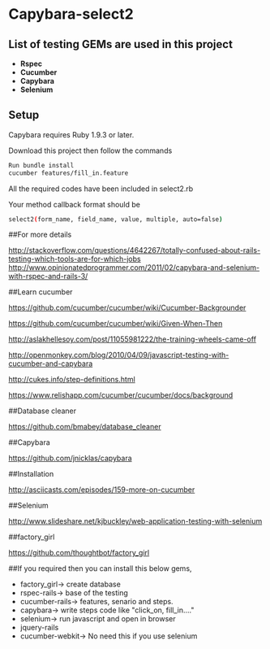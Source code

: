 # Capybara-select2

## List of testing GEMs are used in this project

- **Rspec**
- **Cucumber**
- **Capybara**
- **Selenium**

## Setup

Capybara requires Ruby 1.9.3 or later. 

Download this project then follow the commands

```bash
Run bundle install
cucumber features/fill_in.feature
```

All the required codes have been included in select2.rb

Your method callback format should be

```bash
select2(form_name, field_name, value, multiple, auto=false) 
```

##For more details

http://stackoverflow.com/questions/4642267/totally-confused-about-rails-testing-which-tools-are-for-which-jobs
http://www.opinionatedprogrammer.com/2011/02/capybara-and-selenium-with-rspec-and-rails-3/

##Learn cucumber

https://github.com/cucumber/cucumber/wiki/Cucumber-Backgrounder

https://github.com/cucumber/cucumber/wiki/Given-When-Then

http://aslakhellesoy.com/post/11055981222/the-training-wheels-came-off

http://openmonkey.com/blog/2010/04/09/javascript-testing-with-cucumber-and-capybara

http://cukes.info/step-definitions.html

https://www.relishapp.com/cucumber/cucumber/docs/background

##Database cleaner

https://github.com/bmabey/database_cleaner

##Capybara

https://github.com/jnicklas/capybara

##Installation

http://asciicasts.com/episodes/159-more-on-cucumber

##Selenium

http://www.slideshare.net/kjbuckley/web-application-testing-with-selenium

##factory_girl

https://github.com/thoughtbot/factory_girl

##If you required then you can install this below gems,

- factory_girl-> create database
- rspec-rails-> base of the testing
- cucumber-rails-> features, senario and steps.
- capybara-> write steps code like "click_on, fill_in...."
- selenium-> run javascript and open in browser
- jquery-rails
- cucumber-webkit-> No need this if you use selenium

